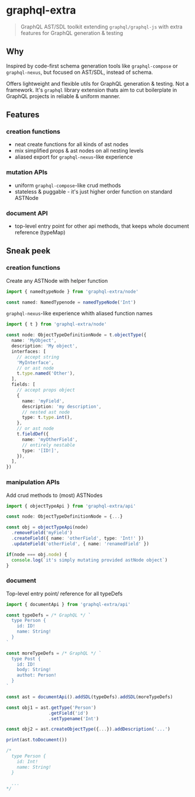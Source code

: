 # graphql-extra

> GraphQL AST/SDL toolkit extending `graphql/graphql-js` with extra features for GraphQL generation & testing

## Why

Inspired by code-first schema generation tools like `graphql-compose` or `graphql-nexus`, but focused on AST/SDL, instead of schema.

Offers lightweight and flexible utils for GraphQL generation & testing. Not a framework. It's `graphql` library extension thats aim to cut boilerplate in GraphQL projects in reliable & uniform manner.

## Features

### creation functions

- neat create functions for all kinds of ast nodes
- mix simplified props & ast nodes on all nesting levels
- aliased export for `graphql-nexus`-like experience

### mutation APIs

- uniform `graphql-compose`-like crud methods
- stateless & puggable - it's just higher order function on standard ASTNode

### document API

- top-level entry point for other api methods, that keeps whole document reference (typeMap)

## Sneak peek

### creation functions

Create any ASTNode with helper function

```ts
import { namedtypeNode } from 'graphql-extra/node'

const named: NamedTypenode = namedTypeNode('Int')
```

`graphql-nexus`-like experience whith aliased function names

```ts
import { t } from 'graphql-extra/node'

const node: ObjectTypeDefinitionNode = t.objectType({
  name: 'MyObject',
  description: 'My object',
  interfaces: [
    // accept string
    'MyInterface',
    // or ast node
    t.type.named('Other'),
  ],
  fields: [
    // accept props object
    {
      name: 'myField',
      description: 'my description',
      // nested ast node
      type: t.type.int(),
    },
    // or ast node
    t.fieldDef({
      name: 'myOtherField',
      // entirely nestable
      type: '[ID!]',
    }),
  ],
})
```

### manipulation APIs

Add crud methods to (most) ASTNodes

```ts
import { objectTypeApi } from 'graphql-extra/api'

const node: ObjectTypeDefinitionNode = {...}

const obj = objectTypeApi(node)
  .removeField('myField')
  .createField({ name: 'otherField', type: 'Int!' })
  .updateField('otherField', { name: 'renamedField' })

if(node === obj.node) {
  console.log(`it's simply mutating provided astNode object`)
}
```

### document

Top-level entry point/ reference for all typeDefs

```ts
import { documentApi } from 'graphql-extra/api'

const typeDefs = /* GraphQL */ `
  type Person {
    id: ID!
    name: String!
  }
`

const moreTypeDefs = /* GraphQL */ `
  type Post {
    id: ID!
    body: String!
    authot: Person!
  }
`

const ast = documentApi().addSDL(typeDefs).addSDL(moreTypeDefs)

const obj1 = ast.getType('Person')
                .getField('id')
                .setTypename('Int')

const obj2 = ast.createObjectType({...}).addDescription('...')

print(ast.toDocument())

/*
  type Person {
    id: Int!
    name: String!
  }

  ...
*/

```
